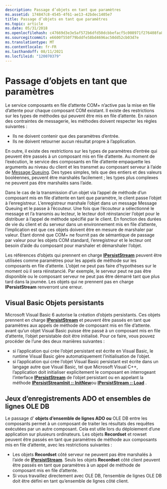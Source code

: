 ```yaml
---
description: Passage d’objets en tant que paramètres
ms.assetid: 174847c8-4545-4f61-ae13-42bdec1405e7
title: Passage d’objets en tant que paramètres
ms.topic: article
ms.date: 05/31/2018
ms.openlocfilehash: c47669d3e3e5af572b6dfd50dcbbefacf5c008971f276408fa87b37ccbed9a1b
ms.sourcegitcommit: e6600f550f79bddfe58bd4696ac50dd52cb03d7e
ms.translationtype: MT
ms.contentlocale: fr-FR
ms.lasthandoff: 08/11/2021
ms.locfileid: "120070379"
---
```

# <a name="passing-objects-as-parameters"></a>Passage d’objets en tant que paramètres

Le service composants en file d’attente COM+ n’active pas la mise en file d’attente pour chaque composant COM existant. Il existe des restrictions sur les types de méthodes qui peuvent être mis en file d’attente. En raison des contraintes de messagerie, les méthodes doivent respecter les règles suivantes :

-   Ils ne doivent contenir que des paramètres d’entrée.
-   Ils ne doivent retourner aucun résultat propre à l’application.

En outre, il existe des restrictions sur les types de paramètres d’entrée qui peuvent être passés à un composant mis en file d’attente. Au moment de l’exécution, le service des composants en file d’attente empaquette les arguments au niveau du client et les transmet au composant serveur à l’aide de [Message Queuing](/previous-versions/windows/desktop/legacy/ms711472(v=vs.85)). Des types simples, tels que des entiers et des valeurs booléennes, peuvent être marshalés facilement ; les types plus complexes ne peuvent pas être marshalés sans l’aide.

Dans le cas de la transmission d’un objet via l’appel de méthode d’un composant mis en file d’attente en tant que paramètre, le client passe l’objet à l’enregistreur. L’enregistreur marshale l’objet dans un message Message Queuing et le passe à l’écouteur. Une fois que l’écouteur a sélectionné le message et l’a transmis au lecteur, le lecteur doit réinstancier l’objet pour le distribuer à l’appel de méthode spécifié par le client. En fonction des durées de vie du client et du serveur dans un environnement mis en file d’attente, l’implication est que ces objets doivent être en mesure de marshaler par valeur. Étant donné que COM+ ne fournit pas de sémantique de passage par valeur pour les objets COM standard, l’enregistreur et le lecteur ont besoin d’aide du composant pour marshaler et démarshaler l’objet.

Les références d’objets qui prennent en charge [**IPersistStream**](/windows/desktop/api/objidl/nn-objidl-ipersiststream) peuvent être utilisées comme paramètres pour les appels de méthode sur les composants en file d’attente. L’objet ne peut pas faire d’hypothèses sur le moment où il sera réinstancié. Par exemple, le serveur peut ne pas être disponible ou le composant serveur ne peut pas être démarré tant que plus tard dans la journée. Les objets qui ne prennent pas en charge **IPersistStream** renverront une erreur.

## <a name="visual-basic-persistable-objects"></a>Visual Basic Objets persistants

Microsoft Visual Basic 6 autorise la création d’objets persistants. Ces objets prennent en charge [**IPersistStream**](/windows/desktop/api/objidl/nn-objidl-ipersiststream) et peuvent être passés en tant que paramètres aux appels de méthode de composant mis en file d’attente. avant qu’un objet Visual Basic puisse être passé à un composant mis en file d’attente, l’objet persistable doit être initialisé. Pour ce faire, vous pouvez procéder de l’une des deux manières suivantes :

-   si l’application qui crée l’objet persistant est écrite en Visual Basic, le runtime Visual Basic gère automatiquement l’initialisation de l’objet.
-   si l’application qui crée l’objet Visual Basic persistant est écrite dans un langage autre que Visual Basic, tel que Microsoft Visual C++, l’application doit initialiser explicitement le composant en interrogeant l’interface [**IPersistStream**](/windows/desktop/api/objidl/nn-objidl-ipersiststream) de l’objet persistant ou en appelant la méthode [**IPersistStreamInit :: InitNew**](/windows/desktop/api/ocidl/nf-ocidl-ipersiststreaminit-initnew)ou [**IPersistStream :: Load**](/windows/desktop/api/objidl/nf-objidl-ipersiststream-load) .

## <a name="ado-recordsets-and-ole-db-rowsets"></a>Jeux d’enregistrements ADO et ensembles de lignes OLE DB

Le passage d' **objets d’ensemble de lignes ADO ou** OLE DB entre les composants permet à un composant de traiter les résultats des requêtes exécutées par un autre composant. Cela est utile lors du déploiement d’une application sur plusieurs ordinateurs. Les objets **Recordset** et rowset peuvent être passés en tant que paramètres de méthode aux composants mis en file d’attente, avec les restrictions suivantes :

-   Les objets **Recordset** côté serveur ne peuvent pas être marshalés à l’aide de [**IPersistStream**](/windows/desktop/api/objidl/nn-objidl-ipersiststream). Seuls les objets **Recordset** côté client peuvent être passés en tant que paramètres à un appel de méthode de composant mis en file d’attente.
-   Si vous travaillez directement avec OLE DB, l’ensemble de lignes OLE DB doit être défini en tant qu’ensemble de lignes côté client.

 

 
